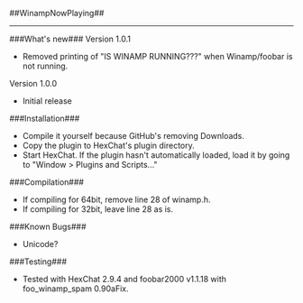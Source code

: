 ##WinampNowPlaying##
***

###What's new###
Version 1.0.1

* Removed printing of "IS WINAMP RUNNING???" when Winamp/foobar is not running.

Version 1.0.0

* Initial release

###Installation###
* Compile it yourself because GitHub's removing Downloads.
* Copy the plugin to HexChat's plugin directory.
* Start HexChat. If the plugin hasn't automatically loaded, load it by going to "Window > Plugins and Scripts..."

###Compilation###

* If compiling for 64bit, remove line 28 of winamp.h.
* If compiling for 32bit, leave line 28 as is.

###Known Bugs###

* Unicode?

###Testing###
* Tested with HexChat 2.9.4 and foobar2000 v1.1.18 with foo_winamp_spam 0.90aFix.
